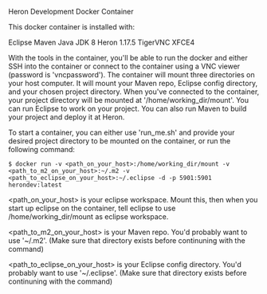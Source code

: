Heron Development Docker Container

This docker container is installed with:

Eclipse
Maven
Java JDK 8
Heron 1.17.5
TigerVNC
XFCE4

With the tools in the container, you'll be able to run the docker and either SSH into the container or connect to the container using a VNC viewer (password is 'vncpassword'). The container will mount three directories on your host computer. It will mount your Maven repo, Eclipse config directory, and your chosen project directory. When you've connected to the container, your project directory will be mounted at '/home/working_dir/mount'. You can run Eclipse to work on your project. You can also run Maven to build your project and deploy it at Heron. 

To start a container, you can either use 'run_me.sh' and provide your desired project directory to be mounted on the container, or run the following command:
 
	$ docker run -v <path_on_your_host>:/home/working_dir/mount -v <path_to_m2_on_your_host>:~/.m2 -v <path_to_eclipse_on_your_host>:~/.eclipse -d -p 5901:5901 herondev:latest

 <path_on_your_host> is your eclipse workspace. Mount this, then when you start up eclipse on the container, tell eclipse to use /home/working_dir/mount as eclipse workspace.

 <path_to_m2_on_your_host> is your Maven repo. You'd probably want to use '~/.m2'. (Make sure that directory exists before continuning with the command)

 <path_to_eclipse_on_your_host> is your Eclipse config directory. You'd probably want to use '~/.eclipse'. (Make sure that directory exists before continuning with the command)

